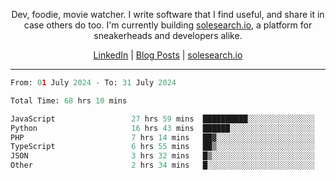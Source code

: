<p align="center">Dev, foodie, movie watcher. I write software that I find useful, and share it in case others do too. I'm currently building <a href="https://solesearch.io">solesearch.io</a>, a platform for sneakerheads and developers alike.</p>
<p align="center">
  <a href="https://www.linkedin.com/in/peter-rauscher">LinkedIn</a>
  |
  <a href="https://dev.to/peterrauscher">Blog Posts</a>
  |
  <a href="https://solesearch.io">solesearch.io</a>
</p>
<hr/>
<!--START_SECTION:waka-->

```python
From: 01 July 2024 - To: 31 July 2024

Total Time: 68 hrs 10 mins

JavaScript                 27 hrs 59 mins  ██████████░░░░░░░░░░░░░░░   39.56 %
Python                     16 hrs 43 mins  ██████░░░░░░░░░░░░░░░░░░░   23.65 %
PHP                        7 hrs 14 mins   ██▓░░░░░░░░░░░░░░░░░░░░░░   10.24 %
TypeScript                 6 hrs 55 mins   ██▒░░░░░░░░░░░░░░░░░░░░░░   09.79 %
JSON                       3 hrs 32 mins   █▒░░░░░░░░░░░░░░░░░░░░░░░   05.00 %
Other                      2 hrs 34 mins   █░░░░░░░░░░░░░░░░░░░░░░░░   03.63 %
```

<!--END_SECTION:waka-->
